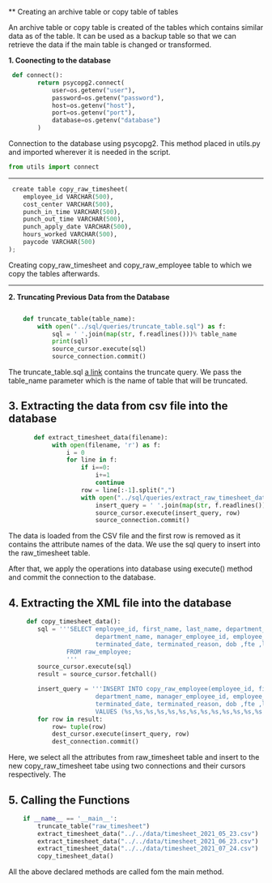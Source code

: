 ** Creating an archive table or copy table of tables

An archive table or copy table is created of the tables which contains similar data as of the table. It can be used as a backup table so that we can retrieve the data if the main table is changed or transformed.


**1. Coonecting to the database**

[//]:comment

~~~ python
 def connect():
        return psycopg2.connect(
            user=os.getenv("user"),
            password=os.getenv("password"),
            host=os.getenv("host"),
            port=os.getenv("port"),
            database=os.getenv("database")
        )
~~~

Connection to the database using psycopg2. This method placed in utils.py and imported wherever it is needed in the script.

~~~ python
from utils import connect
~~~

---
~~~ python
 create table copy_raw_timesheet(
    employee_id	VARCHAR(500),
    cost_center	VARCHAR(500),
    punch_in_time VARCHAR(500),
    punch_out_time VARCHAR(500),
    punch_apply_date VARCHAR(500),
    hours_worked VARCHAR(500),
    paycode VARCHAR(500)
);

~~~

Creating copy_raw_timesheet and copy_raw_employee table to which we copy the tables afterwards.

---
**2. Truncating Previous Data from the Database**

~~~python

    def truncate_table(table_name):
        with open("../sql/queries/truncate_table.sql") as f:
            sql = ' '.join(map(str, f.readlines()))% table_name
            print(sql)
            source_cursor.execute(sql)       
            source_connection.commit()

~~~
The truncate_table.sql [a link](https://github.com/nischalbadal/data-warehouse-assignments-leapfrog/blob/day-3/assignment-day-3/src/sql/queries/truncate_table.sql) contains the truncate query. We pass the table_name parameter which is the name of table that will be truncated.

**3. Extracting the data from csv file into the database**
---
~~~ python
       def extract_timesheet_data(filename):
            with open(filename, 'r') as f:
                i = 0
                for line in f:
                    if i==0:
                        i+=1
                        continue
                    row = line[:-1].split(",")
                    with open("../sql/queries/extract_raw_timesheet_data.sql") as f:
                        insert_query = ' '.join(map(str, f.readlines())) 
                        source_cursor.execute(insert_query, row)       
                        source_connection.commit()
~~~

The data is loaded from the CSV file and the first row is removed as it contains the attribute names of the data. We use the sql query to insert into the raw_timesheet table.

After that, we apply the operations into database using execute() method and commit the connection to the database.



**4. Extracting the XML file into the database**
---
~~~ python
     def copy_timesheet_data():
        sql = '''SELECT employee_id, first_name, last_name, department_id, 
                        department_name, manager_employee_id, employee_role, salary, hire_date, 
                        terminated_date, terminated_reason, dob ,fte ,location
                FROM raw_employee;
                '''
        source_cursor.execute(sql)
        result = source_cursor.fetchall()

        insert_query = '''INSERT INTO copy_raw_employee(employee_id, first_name, last_name, department_id, 
                        department_name, manager_employee_id, employee_role, salary, hire_date, 
                        terminated_date, terminated_reason, dob ,fte ,location) 
                        VALUES (%s,%s,%s,%s,%s,%s,%s,%s,%s,%s,%s,%s,%s,%s);'''
        for row in result:
            row= tuple(row)
            dest_cursor.execute(insert_query, row)
            dest_connection.commit()   
~~~

Here, we select all the attributes from raw_timesheet table and insert to the new copy_raw_timesheet tabe using two connections and their cursors respectively. The

**5. Calling the Functions**
---
~~~ python
    if __name__ == '__main__':
        truncate_table("raw_timesheet")
        extract_timesheet_data("../../data/timesheet_2021_05_23.csv")
        extract_timesheet_data("../../data/timesheet_2021_06_23.csv")
        extract_timesheet_data("../../data/timesheet_2021_07_24.csv")
        copy_timesheet_data() 
~~~

All the above declared methods are called fom the main method.